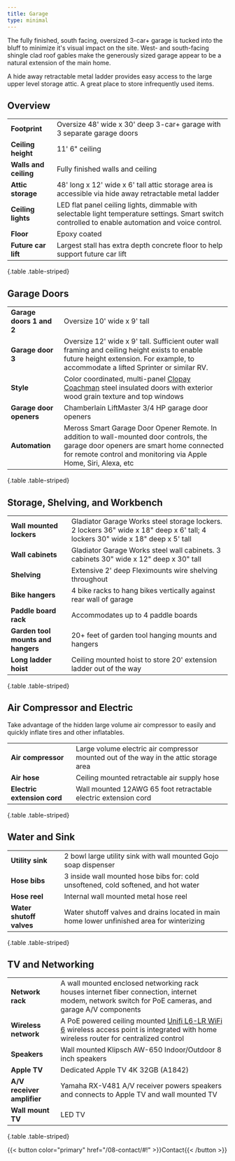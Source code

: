 ```yaml
---
title: Garage
type: minimal
---
```


The fully finished, south facing, oversized 3-car+ garage is tucked into the bluff to minimize it's visual impact on the site. West- and south-facing shingle clad roof gables make the generously sized garage appear to be a natural extension of the main home. 

A hide away retractable metal ladder provides easy access to the large upper level storage attic. A great place to store infrequently used items.

## Overview

| | |
|-|-|
|**Footprint**|Oversize 48' wide x 30' deep 3-car+ garage with 3 separate garage doors|
|**Ceiling height**|11' 6" ceiling|
|**Walls and ceiling**|Fully finished walls and ceiling|
|**Attic storage**|48' long x 12' wide x 6' tall attic storage area is accessible via hide away retractable metal ladder|
|**Ceiling lights**|LED flat panel ceiling lights, dimmable with selectable light temperature settings. Smart switch controlled to enable automation and voice control.|
|**Floor**|Epoxy coated|
|**Future car lift**|Largest stall has extra depth concrete floor to help support future car lift|
{.table .table-striped}

## Garage Doors

| | |
|-|-|
|**Garage doors 1 and 2**|Oversize 10' wide x 9' tall|
|**Garage door 3**|Oversize 12' wide x 9' tall. Sufficient outer wall framing and ceiling height exists to enable future height extension. For example, to accommodate a lifted Sprinter or similar RV.|
|**Style**|Color coordinated, multi-panel [Clopay Coachman](https://www.clopaydoor.com/coachman) steel insulated doors with exterior wood grain texture and top windows| 
|**Garage door openers**|Chamberlain LiftMaster 3/4 HP garage door openers|
|**Automation**|Meross Smart Garage Door Opener Remote. In addition to wall-mounted door controls, the garage door openers are smart home connected for remote control and monitoring via Apple Home, Siri, Alexa, etc|
{.table .table-striped}

## Storage, Shelving, and Workbench

| | |
|-|-|
|**Wall mounted lockers**|Gladiator Garage Works steel storage lockers. 2 lockers 36" wide x 18" deep x 6' tall; 4 lockers 30" wide x 18" deep x 5' tall|
|**Wall cabinets**|Gladiator Garage Works steel wall cabinets. 3 cabinets 30" wide x 12" deep x 30" tall|
|**Shelving**|Extensive 2' deep Fleximounts wire shelving throughout|
|**Bike hangers**|4 bike racks to hang bikes vertically against rear wall of garage|
|**Paddle board rack**|Accommodates up to 4 paddle boards|
|**Garden tool mounts and hangers**|20+ feet of garden tool hanging mounts and hangers|
|**Long ladder hoist**|Ceiling mounted hoist to store 20' extension ladder out of the way|
{.table .table-striped}

## Air Compressor and Electric

Take advantage of the hidden large volume air compressor to easily and quickly inflate tires and other inflatables.

| | |
|-|-|
|**Air compressor**|Large volume electric air compressor mounted out of the way in the attic storage area|
|**Air hose**|Ceiling mounted retractable air supply hose|
|**Electric extension cord**|Wall mounted 12AWG 65 foot retractable electric extension cord|
{.table .table-striped}

## Water and Sink

| | |
|-|-|
|**Utility sink**|2 bowl large utility sink with wall mounted Gojo soap dispenser|
|**Hose bibs**|3 inside wall mounted hose bibs for: cold unsoftened, cold softened, and hot water|
|**Hose reel**|Internal wall mounted metal hose reel|
|**Water shutoff valves**|Water shutoff valves and drains located in main home lower unfinished area for winterizing|
{.table .table-striped}

## TV and Networking

| | |
|-|-|
|**Network rack**|A wall mounted enclosed networking rack houses internet fiber connection, internet modem, network switch for PoE cameras, and garage A/V components|
|**Wireless network**|A PoE powered ceiling mounted [Unifi L6-LR WiFi 6](https://store.ui.com/us/en/pro/category/all-wifi/products/u6-lr) wireless access point is integrated with home wireless router for centralized control|
|**Speakers**|Wall mounted Klipsch AW-650 Indoor/Outdoor 8 inch speakers|
|**Apple TV**|Dedicated Apple TV 4K 32GB (A1842)|
|**A/V receiver amplifier**|Yamaha RX-V481 A/V receiver powers speakers and connects to Apple TV and wall mounted TV|
|**Wall mount TV**|LED TV|
{.table .table-striped}

{{< button color="primary" href="/08-contact/#!" >}}Contact{{< /button >}}